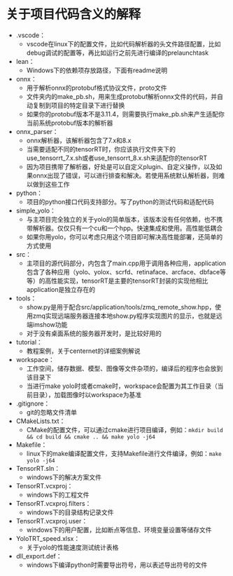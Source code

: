 # 关于项目代码含义的解释
- .vscode：
    - vscode在linux下的配置文件，比如代码解析器的头文件路径配置，比如debug调试的配置等，再比如运行之前先进行编译的prelaunchtask
- lean：
    - Windows下的依赖项存放路径，下面有readme说明
- onnx：
    - 用于解析onnx的protobuf格式协议文件，proto文件
    - 文件夹内的make_pb.sh，用来生成protobuf解析onnx文件的代码，并自动复制到项目的特定目录下进行替换
    - 如果你的protobuf版本不是3.11.4，则需要执行make_pb.sh来产生适配你当前系统protobuf版本的解析器
- onnx_parser：
    - onnx解析器，该解析器包含了7.x和8.x
    - 当需要适配不同的tensorRT时，你应该执行文件夹下的use_tensorrt_7.x.sh或者use_tensorrt_8.x.sh来适配你的tensorRT
    - 因为项目携带了解析器，好处是可以自定义plugin、自定义操作，以及如果onnx出现了错误，可以进行排查和解决。若使用系统默认解析器，则难以做到这些工作
- python：
    - 项目的python接口代码支持部分。写了python的测试代码和适配代码
- simple_yolo：
    - 与主项目完全独立的关于yolo的简单版本，该版本没有任何依赖，也不携带解析器。仅仅只有一个cu和一个hpp。快速集成和使用。高性能低耦合
    - 如果你用yolo，你可以考虑只用这个项目即可解决高性能部署，还简单的方式使用
- src：
    - 主项目的源代码部分，内包含了main.cpp用于调用各种应用，application包含了各种应用（yolo、yolox、scrfd、retinaface、arcface、dbface等等）的高性能实现，tensorRT是主要的tensorRT封装的实现他相比application是独立存在的
- tools：
    - show.py是用于配合src/application/tools/zmq_remote_show.hpp，使用zmq实现远端服务器连接本地show.py程序实现图片的显示，也就是远端imshow功能
    - 对于没有桌面系统的服务器开发时，是比较好用的
- tutorial：
    - 教程案例，关于centernet的详细案例解说
- workspace：
    - 工作空间，储存数据、模型、图像等文件杂项的，编译后的程序也会放到该目录下
    - 当进行make yolo时或者cmake时，workspace会配置为其工作目录（当前目录），加载图像时以workspace为基准
- .gitignore：
    - git的忽略文件清单
- CMakeLists.txt：
    - CMake的配置文件，可以通过cmake进行项目编译，例如：`mkdir build && cd build && cmake .. && make yolo -j64`
- Makefile：
    - linux下的make编译配置文件，支持Makefile进行文件编译，例如：`make yolo -j64`
- TensorRT.sln：
    - windows下的解决方案文件
- TensorRT.vcxproj：
    - windows下的工程文件
- TensorRT.vcxproj.filters：
    - windows下的目录结构记录文件
- TensorRT.vcxproj.user：
    - windows下的用户配置，比如断点等信息、环境变量设置等储存文件
- YoloTRT_speed.xlsx：
    - 关于yolo的性能速度测试统计表格
- dll_export.def：
    - windows下编译python时需要导出符号，用以表述导出符号的文件